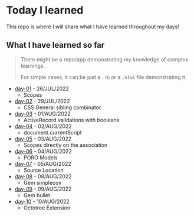 # Today I learned
This repo is where I will share what I have learned throughout my days!
 
## What I have learned so far
> There might be a repo/app demonstrating my knowledge of complex learnings.
>
> For simple cases, it can be just a `.rb` or a `.html` file demonstrating it.

- [day-01](/day-01) - 26/JUL/2022
  - Scopes
- [day-02](/day-02) - 29/JUL/2022
  - CSS General sibling combinator
- [day-03](/day-03) - 01/AUG/2022
  - ActiveRecord validations with booleans
- [day-04](/day-04) - 02/AUG/2022
  - document.currentScript
- [day-05](/day-05) - 03/AUG/2022
  - Scopes directly on the association
- [day-06](/day-06) - 04/AUG/2022
  - PORO Models
- [day-07](/day-07) - 05/AUG/2022
  - Source Location
- [day-08](/day-08) - 08/AUG/2022
  - Gem simplecov
- [day-09](/day-09) - 09/AUG/2022
  - Gem bullet
- [day-10](/day-10) - 10/AUG/2022
  - Octotree Extension
